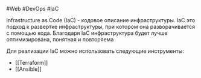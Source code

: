 #Web #DevOps #IaC 

Infrastructure as Code (IaC) - кодовое описание инфраструктуры. IaC это подход к развертке инфраструктуры, при котором она разворачивается с помощью кода. Благодаря IaC инфраструктура будет лучше оптимизирована, понятная и повторяема

Для реализации IaC можно использовать следующие инструменты:
- [[Terraform]]
- [[Ansible]]